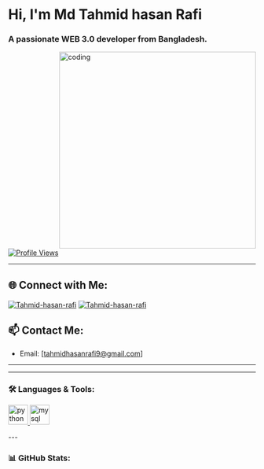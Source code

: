 
# Hi, I'm Md Tahmid hasan Rafi
### A passionate WEB 3.0 developer from Bangladesh. 

<img align="right" alt="coding" width="400" src="https://user-images.githubusercontent.com/55389276/140866485-8fb1c876-9a8f-4d6a-98dc-08c4981eaf70.gif">

[![Profile Views](https://www.facebook.com/tahmidhasan.rafi.399)](https://github.com/TahmidHasanRafi)


---

## 🌐 Connect with Me:
<p align="left">
  <a href="https://www.linkedin.com/in/tahmidhasanrafi/" target="blank"><img align="center" src="https://img.shields.io/badge/LinkedIn-%230077B5?style=for-the-badge&logo=linkedin&logoColor=white" alt="Tahmid-hasan-rafi" /></a>
  <a href="https://www.instagram.com/th__rafi_____/?next=%2Faccounts%2Fsignup%2F" target="blank"><img align="center" src="https://img.shields.io/badge/Instagram-%23E4405F?style=for-the-badge&logo=instagram&logoColor=white" alt=" Tahmid-hasan-rafi " /></a>
</p>

## 📫 Contact Me:
- Email: [tahmidhasanrafi9@gmail.com]
---

---
### 🛠️ Languages & Tools: 
   <a href="https://www.python.org" target="_blank" rel="noreferrer"> <img src="https://cdn.jsdelivr.net/gh/devicons/devicon/icons/python/python-original.svg" alt="python" width="40" height="40"/> </a> 
  <a href="https://www.mysql.com/" target="_blank" rel="noreferrer"> <img src="https://cdn.jsdelivr.net/gh/devicons/devicon/icons/mysql/mysql-original.svg" alt="mysql" width="40" height="40"/> </a>
 
</p>
---

### 📊 GitHub Stats:

